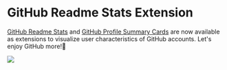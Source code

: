 # GitHub Readme Stats Extension

[GitHub Readme Stats](https://github.com/anuraghazra/github-readme-stats) and [GitHub Profile Summary Cards](https://github.com/vn7n24fzkq/github-profile-summary-cards) are now available as extensions to visualize user characteristics of GitHub accounts. Let's enjoy GitHub more!🎉

![](https://raw.githubusercontent.com/fuyutarow/github-readme-stats-extension/alpha/images/screenshot.png)
